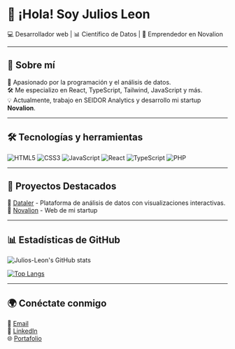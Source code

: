 # 👋 ¡Hola! Soy Julios Leon 

💻 Desarrollador web | 📊 Científico de Datos | 🚀 Emprendedor en Novalion

---

## 🚀 Sobre mí 
🎯 Apasionado por la programación y el análisis de datos.  
🛠️ Me especializo en React, TypeScript, Tailwind, JavaScript y más.  
💡 Actualmente, trabajo en SEIDOR Analytics y desarrollo mi startup **Novalion**.  

---

## 🛠️ Tecnologías y herramientas 
![HTML5](https://img.shields.io/badge/HTML5-E34F26?style=for-the-badge&logo=html5&logoColor=white)
![CSS3](https://img.shields.io/badge/CSS3-1572B6?style=for-the-badge&logo=css3&logoColor=white)
![JavaScript](https://img.shields.io/badge/JavaScript-F7DF1E?style=for-the-badge&logo=javascript&logoColor=black)
![React](https://img.shields.io/badge/React-20232A?style=for-the-badge&logo=react&logoColor=61DAFB)
![TypeScript](https://img.shields.io/badge/TypeScript-007ACC?style=for-the-badge&logo=typescript&logoColor=white)
![PHP](https://img.shields.io/badge/PHP-777BB4?style=for-the-badge&logo=php&logoColor=white)

---

## 📌 Proyectos Destacados
🔹 [Dataler](https://dataler.vercel.app/) - Plataforma de análisis de datos con visualizaciones interactivas.  
🔹 [Novalion](https://novalion.es) - Web de mi startup

---

## 📊 Estadísticas de GitHub
![Julios-Leon's GitHub stats](https://github-readme-stats.vercel.app/api?username=Julios-Leon&show_icons=true&theme=tokyonight)

[![Top Langs](https://github-readme-stats.vercel.app/api/top-langs/?username=Julios-Leon&layout=compact&theme=tokyonight)](https://github.com/Julios-Leon)

---

## 🌍 Conéctate conmigo
📧 [Email](mailto:juliosmikel@gmail.com)  
💼 [LinkedIn](https://linkedin.com/in/julios-leon)  
🌐 [Portafolio](https://juliosleon.com)
